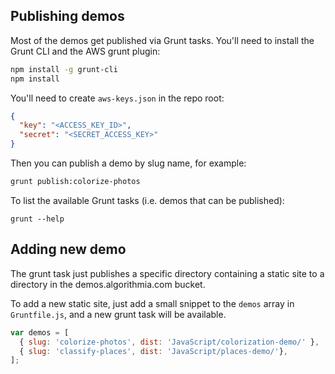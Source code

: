 ## Publishing demos

Most of the demos get published via Grunt tasks. You'll need to install the Grunt CLI and the AWS grunt plugin: 

```bash
npm install -g grunt-cli
npm install
```

You'll need to create `aws-keys.json` in the repo root:

```json
{
  "key": "<ACCESS_KEY_ID>",
  "secret": "<SECRET_ACCESS_KEY>"
}
```

Then you can publish a demo by slug name, for example:

```bash
grunt publish:colorize-photos
```

To list the available Grunt tasks (i.e. demos that can be published):

```
grunt --help
```

## Adding new demo

The grunt task just publishes a specific directory containing a static site to a directory in the demos.algorithmia.com bucket.

To add a new static site, just add a small snippet to the `demos` array in `Gruntfile.js`,
and a new grunt task will be available.

```javascript
var demos = [
  { slug: 'colorize-photos', dist: 'JavaScript/colorization-demo/' },
  { slug: 'classify-places', dist: 'JavaScript/places-demo/'},
];
```
